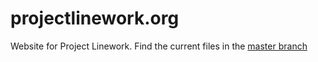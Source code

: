 projectlinework.org
================
Website for Project Linework. Find the current files in the [master branch](https://github.com/svmatthews/project-linework)
